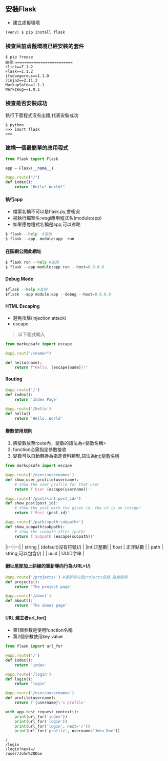 ## 安裝Flask

-  建立虛擬環境

```
(venv) $ pip install flask
```

### 檢查目前虛擬環境已經安裝的套件

```
$ pip freeze
結果:=========================
click==7.1.2
Flask==1.1.2
itsdangerous==1.1.0
Jinja2==2.11.2
MarkupSafe==1.1.1
Werkzeug==1.0.1
```

### 檢查是否安裝成功

執行下面程式沒有出錯,代表安裝成功

```
$ python
>>> imort flask
>>>
```

### 建構一個最簡單的應用程式

```python
from flask import Flask

app = Flask(__name__)

@app.route("/")
def index():
    return "Hello! World!"
```

#### 執行app
- 檔案名稱不可以是flask.py,會衝突
- 被執行檔案名:wsgi應用程式名(module:app)
- 如果應匆程式名稱是app,可以省略
  
```python
$ flask --help  #查詢
$ flask --app  module:app  run

```

#### 在區網公開此網址

```python
$ flask run --help #查詢
$ flask --app module:app run --host=0.0.0.0
```

#### Debug Mode

```python
$flask --help #查詢
$flask --app module:app --debug --host=0.0.0.0
```

#### HTML Escaping
- 避免攻擊(injection attack)
- escape

> 以下程式輸入<script>alert("bed")</script>

```python
from markupsafe import escape

@app.rout("/<name>")

def hello(name):
    return f"Hello, {escape(name)}!"    
```

#### Routing

```python
@app.route('/')
def index():
	return 'Index Page'
	
@app.route('/hello')
def hello()
	return 'Hello, World'
```

#### 變數使用規則

1. 將變數放至route內，變數的語法為<變數名稱>
2. function必需指定參數接收
3. 變數可以自動轉換為指定資料類型,語法為<int:變數名稱>

```python
from markupsafe import escape

@app.route('/user/<username>')
def show_user_profile(username):
    # show the user profile for that user
    return f'User {escape(username)}'

@app.route('/post/<int:post_id>')
def show_post(post_id):
    # show the post with the given id, the id is an integer
    return f'Post {post_id}'

@app.route('/path/<path:subpath>')
def show_subpath(subpath):
    # show the subpath after /path/
    return f'Subpath {escape(subpath)}'
```

|:--|:--|
| string | (default)沒有符號(/) |
|int|正整數|
| float | 正浮點數 |
| path | string,可以包含(/) |
| uuid | UUID字串 |

#### 網址尾部加上斜線的重新導向行為:URL+(/)

```python
@app.route('/projects/') #重新導向至projects目錄,避免使用
def projects():
    return 'The project page'

@app.route('/about')
def about():
    return 'The about page'
```

#### URL 建立者url_for()

- 第1個參數是使用function名稱
- 第2個參數使用key value

```python
from flask import url_for

@app.route('/')
def index():
    return 'index'

@app.route('/login')
def login():
    return 'login'

@app.route('/user/<username>')
def profile(username):
    return f'{username}\'s profile'

with app.test_request_context():
    print(url_for('index'))
    print(url_for('login'))
    print(url_for('login', next='/'))
    print(url_for('profile', username='John Doe'))
```

```
/
/login
/login?next=/
/user/John%20Doe
```
